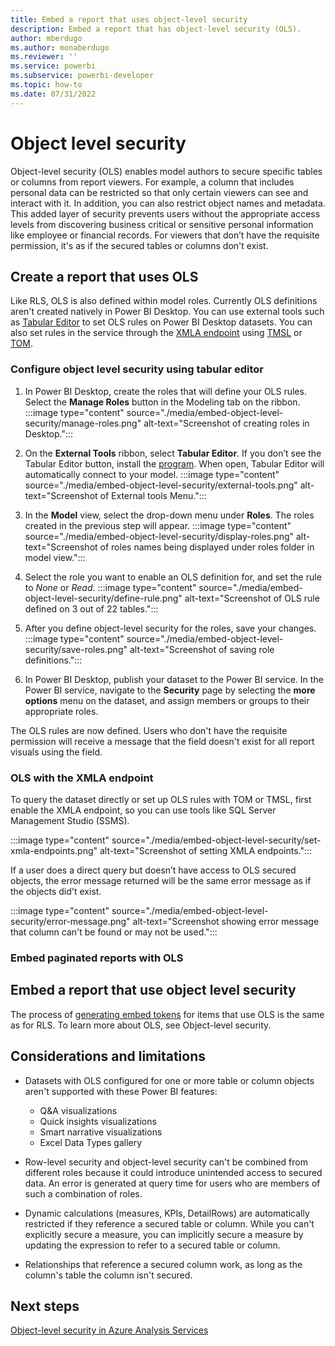 ```yaml
---
title: Embed a report that uses object-level security
description: Embed a report that has object-level security (OLS).
author: mberdugo
ms.author: monaberdugo
ms.reviewer: ''
ms.service: powerbi
ms.subservice: powerbi-developer
ms.topic: how-to
ms.date: 07/31/2022
---
```


# Object level security

Object-level security (OLS) enables model authors to secure specific tables or columns from report viewers. For example, a column that includes personal data can be restricted so that only certain viewers can see and interact with it. In addition, you can also restrict object names and metadata. This added layer of security prevents users without the appropriate access levels from discovering business critical or sensitive personal information like employee or financial records. For viewers that don’t have the requisite permission, it's as if the secured tables or columns don't exist.  

## Create a report that uses OLS

Like RLS, OLS is also defined within model roles. Currently OLS definitions aren't created natively in Power BI Desktop. You can use external tools such as [Tabular Editor](https://tabulareditor.github.io/) to set OLS rules on Power BI Desktop datasets. You can also set rules in the service through the [XMLA endpoint](/power-bi/enterprise/service-premium-connect-tools) using [TMSL](/analysis-services/tmsl/tabular-model-scripting-language-tmsl-reference) or [TOM](/analysis-services/tom/introduction-to-the-tabular-object-model-tom-in-analysis-services-amo).

### Configure object level security using tabular editor

1. In Power BI Desktop, create the roles that will define your OLS rules. Select the **Manage Roles** button in the Modeling tab on the ribbon.
  :::image type="content" source="./media/embed-object-level-security/manage-roles.png" alt-text="Screenshot of creating roles in Desktop.":::

2. On the **External Tools** ribbon, select **Tabular Editor**. If you don’t see the Tabular Editor button, install the [program](https://tabulareditor.github.io). When open, Tabular Editor will automatically connect to your model.
  :::image type="content" source="./media/embed-object-level-security/external-tools.png" alt-text="Screenshot of External tools Menu.":::

3. In the **Model** view, select the drop-down menu under **Roles**. The roles created in the previous step will appear.
  :::image type="content" source="./media/embed-object-level-security/display-roles.png" alt-text="Screenshot of roles names being displayed under roles folder in model view.":::

4. Select the role you want to enable an OLS definition for, and set the rule to *None* or *Read*.
  :::image type="content" source="./media/embed-object-level-security/define-rule.png" alt-text="Screenshot of OLS rule defined on 3 out of 22 tables.":::

5. After you define object-level security for the roles, save your changes.
  :::image type="content" source="./media/embed-object-level-security/save-roles.png" alt-text="Screenshot of saving role definitions.":::

6. In Power BI Desktop, publish your dataset to the Power BI service. In the Power BI service, navigate to the **Security** page by selecting the **more options** menu on the dataset, and assign members or groups to their appropriate roles.

The OLS rules are now defined. Users who don't have the requisite permission will receive a message that the field doesn't exist for all report visuals using the field.

### OLS with the XMLA endpoint

To query the dataset directly or set up OLS rules with TOM or TMSL, first enable the XMLA endpoint, so you can use tools like SQL Server Management Studio (SSMS).

:::image type="content" source="./media/embed-object-level-security/set-xmla-endpoints.png" alt-text="Screenshot of setting XMLA endpoints.":::

If a user does a direct query but doesn’t have access to OLS secured objects, the error message returned will be the same error message as if the objects did't exist.

:::image type="content" source="./media/embed-object-level-security/error-message.png" alt-text="Screenshot showing error message that column can't be found or may not be used.":::

### Embed paginated reports with OLS

## Embed a report that use object level security

The process of [generating embed tokens](generate-embed-token.md#row-level-security) for items that use OLS is the same as for RLS. To learn more about OLS, see Object-level security.

## Considerations and limitations

* Datasets with OLS configured for one or more table or column objects aren't supported with these Power BI features:

  * Q&A visualizations
  * Quick insights visualizations
  * Smart narrative visualizations
  * Excel Data Types gallery

* Row-level security and object-level security can't be combined from different roles because it could introduce unintended access to secured data. An error is generated at query time for users who are members of such a combination of roles.

* Dynamic calculations (measures, KPIs, DetailRows) are automatically restricted if they reference a secured table or column. While you can't explicitly secure a measure, you can implicitly secure a measure by updating the expression to refer to a secured table or column.

* Relationships that reference a secured column work, as long as the column's table the column isn't secured.

## Next steps

[Object-level security in Azure Analysis Services](/analysis-services/tabular-models/object-level-security)
